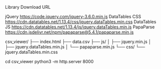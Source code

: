 Library	        Download URL

jQuery	        https://code.jquery.com/jquery-3.6.0.min.js
DataTables CSS	https://cdn.datatables.net/1.13.4/css/jquery.dataTables.min.css
DataTables JS	https://cdn.datatables.net/1.13.4/js/jquery.dataTables.min.js
PapaParse	    https://cdn.jsdelivr.net/npm/papaparse@5.4.1/papaparse.min.js


csv_viewer/
├── index.html
├── data.csv
├── js/
│   ├── jquery.min.js
│   ├── jquery.dataTables.min.js
│   └── papaparse.min.js
└── css/
    └── jquery.dataTables.min.css


cd csv_viewer
python3 -m http.server 8000
